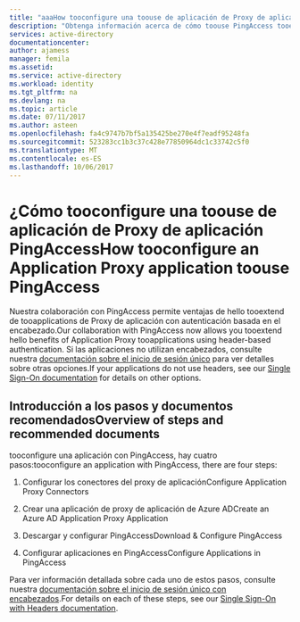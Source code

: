 ```yaml
---
title: "aaaHow tooconfigure una toouse de aplicación de Proxy de aplicación PingAccess | Documentos de Microsoft"
description: "Obtenga información acerca de cómo toouse PingAccess tooextend Hola ventajas de tooapplications de Proxy de aplicación con autenticación basada en encabezado"
services: active-directory
documentationcenter: 
author: ajamess
manager: femila
ms.assetid: 
ms.service: active-directory
ms.workload: identity
ms.tgt_pltfrm: na
ms.devlang: na
ms.topic: article
ms.date: 07/11/2017
ms.author: asteen
ms.openlocfilehash: fa4c9747b7bf5a135425be270e4f7eadf95248fa
ms.sourcegitcommit: 523283cc1b3c37c428e77850964dc1c33742c5f0
ms.translationtype: MT
ms.contentlocale: es-ES
ms.lasthandoff: 10/06/2017
---
```

# <a name="how-tooconfigure-an-application-proxy-application-toouse-pingaccess"></a><span data-ttu-id="1855e-103">¿Cómo tooconfigure una toouse de aplicación de Proxy de aplicación PingAccess</span><span class="sxs-lookup"><span data-stu-id="1855e-103">How tooconfigure an Application Proxy application toouse PingAccess</span></span>

<span data-ttu-id="1855e-104">Nuestra colaboración con PingAccess permite ventajas de hello tooextend de tooapplications de Proxy de aplicación con autenticación basada en el encabezado.</span><span class="sxs-lookup"><span data-stu-id="1855e-104">Our collaboration with PingAccess now allows you tooextend hello benefits of Application Proxy tooapplications using header-based authentication.</span></span> <span data-ttu-id="1855e-105">Si las aplicaciones no utilizan encabezados, consulte nuestra [documentación sobre el inicio de sesión único](https://docs.microsoft.com/azure/active-directory/active-directory-application-proxy-sso-using-kcd) para ver detalles sobre otras opciones.</span><span class="sxs-lookup"><span data-stu-id="1855e-105">If your applications do not use headers, see our [Single Sign-On documentation](https://docs.microsoft.com/azure/active-directory/active-directory-application-proxy-sso-using-kcd) for details on other options.</span></span>

## <a name="overview-of-steps-and-recommended-documents"></a><span data-ttu-id="1855e-106">Introducción a los pasos y documentos recomendados</span><span class="sxs-lookup"><span data-stu-id="1855e-106">Overview of steps and recommended documents</span></span>

<span data-ttu-id="1855e-107">tooconfigure una aplicación con PingAccess, hay cuatro pasos:</span><span class="sxs-lookup"><span data-stu-id="1855e-107">tooconfigure an application with PingAccess, there are four steps:</span></span>

1.  <span data-ttu-id="1855e-108">Configurar los conectores del proxy de aplicación</span><span class="sxs-lookup"><span data-stu-id="1855e-108">Configure Application Proxy Connectors</span></span>

2.  <span data-ttu-id="1855e-109">Crear una aplicación de proxy de aplicación de Azure AD</span><span class="sxs-lookup"><span data-stu-id="1855e-109">Create an Azure AD Application Proxy Application</span></span>

3.  <span data-ttu-id="1855e-110">Descargar y configurar PingAccess</span><span class="sxs-lookup"><span data-stu-id="1855e-110">Download & Configure PingAccess</span></span>

4.  <span data-ttu-id="1855e-111">Configurar aplicaciones en PingAccess</span><span class="sxs-lookup"><span data-stu-id="1855e-111">Configure Applications in PingAccess</span></span>

<span data-ttu-id="1855e-112">Para ver información detallada sobre cada uno de estos pasos, consulte nuestra [documentación sobre el inicio de sesión único con encabezados](https://docs.microsoft.com/azure/active-directory/application-proxy-ping-access).</span><span class="sxs-lookup"><span data-stu-id="1855e-112">For details on each of these steps, see our [Single Sign-On with Headers documentation](https://docs.microsoft.com/azure/active-directory/application-proxy-ping-access).</span></span>

